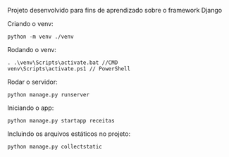 Projeto desenvolvido para fins de aprendizado sobre o framework Django

Criando o venv:

```
python -m venv ./venv
```

Rodando o venv:

```
. .\venv\Scripts\activate.bat //CMD
venv\Scripts\activate.ps1 // PowerShell
```

Rodar o servidor:

```
python manage.py runserver
```

Iniciando o app:

```
python manage.py startapp receitas
```

Incluindo os arquivos estáticos no projeto:

```
python manage.py collectstatic
```